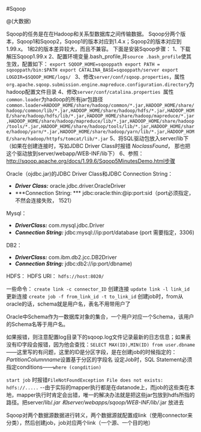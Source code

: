 #Sqoop

@(大数据)

Sqoop的任务是在在Hadoop和关系型数据库之间传输数据。
Sqoop分两个版本，Sqoop1和Sqoop2，Sqoop1的版本对应到1.4.x；Sqoop2的版本对应到1.99.x。
1和2的版本差异较大，而且不兼容。
下面是安装Sqoop步骤：
1、下载解压Sqoop1.99.x
2、配置环境变量.bash_profile,并`source .bash_profile`使其生效，配置如下：
`export SQOOP_HOME=sqooppath
export PATH = sqooppath/bin:$PATH
export CATALINA_BASE=sqooppath/server
export LOGDIR=$SQOOP_HOME/logs/
`
3、修改`server/conf/sqoop.properties`，属性`org.apache.sqoop.submission.engine.mapreduce.configuration.directory`为hadoop配置文件目录
4、修改`server/conf/catalina.properties `属性`common.loader`为hadoop的所有jar包路径
`common.loader=HADOOP_HOME/share/hadoop/common/*.jar,HADOOP_HOME/share/hadoop/common/lib/*.jar,HADOOP_HOME/share/hadoop/hdfs/*.jar,HADOOP_HOME/share/hadoop/hdfs/lib/*.jar,HADOOP_HOME/share/hadoop/mapreduce/*.jar,HADOOP_HOME/share/hadoop/mapreduce/lib/*.jar,HADOOP_HOME/share/hadoop/tools/*.jar,HADOOP_HOME/share/hadoop/tools/lib/*.jar,HADOOP_HOME/share/hadoop/yarn/*.jar,HADOOP_HOME/share/hadoop/yarn/lib/*.jar,HADOOP_HOME/share/hadoop/httpfs/tomcat/lib/*.jar`
5、将SQL驱动包放入server/lib下（如果在创建连接时，写如JDBC Driver Class时报错
$No class Found$，
那也把这个驱动放到server/webapp/WEB-INF/lib下）
6、参照：http://sqoop.apache.org/docs/1.99.6/Sqoop5MinutesDemo.html步骤

Oracle（ojdbc.jar)的JDBC Driver Class和JDBC Connection String：
* ***Driver Class:*** oracle.jdbc.driver.OracleDriver
* ***Connection String: *** jdbc:oracle:thin:@ip:port:sid（port必须指定，不然会连接失败， 1521）

Mysql：
* ***DriverClass:*** com.mysql.jdbc.Driver
* ***Connection String:*** jdbc:mysql://ip:port/database (port 需要指定，3306)

DB2：
* ***DriverClass:*** com.ibm.db2.jcc.DB2Driver
* ***Connection String:*** jdbc:db2://ip:port/dbname)

HDFS：
HDFS URI： `hdfs://host:8020/`

一些命令：
`create link -c connector_ID`  创建连接
`update link -l link_id` 更新连接
`create job -f from_link_id -t to_link_id`  创建job时，from从oracle的话，schema就是用户名，表名不用带用户了

Oracle中Schema作为一数据库对象的集合，一个用户对应一个Schema，该用户的Schema名等于用户名。

如果报错，则注意配置log目录下的sqoop.log文件记录最新的日志信息；如果表没有ID字段会报错，因为他会查找：`SELECT MAX(ID),MIN(ID) from user.dbname`——这里写的有问题，这里的ID是分区字段，是在创建job的时候指定的：$Partition Column name$设置基于分区的字段名
设定Job时，SQL Statement必须指定conditions——`where (congdition)`

`start job` 时报错`FileNotFoundException File does not exists: hdfs://.....`
--由于实际的mapper执行都是在datanode上，而job的这些类在本地，mapper执行时肯定会出错，唯一的解决办法就是把这些jar包放到hdfs所指的路径。把server/lib/*.jar 和server/webapps/sqoop/WEB-INF/lib/*.jar 放进去

Sqoop对两个数据源数据进行转义，两个数据源就配置成link（使用connector来分类），然后创建job，job对应两个link（一个源、一个目的地）



